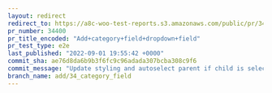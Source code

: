```yaml
---
layout: redirect
redirect_to: https://a8c-woo-test-reports.s3.amazonaws.com/public/pr/34400/e2e/index.html
pr_number: 34400
pr_title_encoded: "Add+category+field+dropdown+field"
pr_test_type: e2e
last_published: "2022-09-01 19:55:42 +0000"
commit_sha: ae76d8da6b9b3f6fc9c96adada307bcba308c9f6
commit_message: "Update styling and autoselect parent if child is selected"
branch_name: add/34_category_field
---
```


